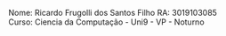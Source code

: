 Nome: Ricardo Frugolli dos Santos Filho
RA: 3019103085  
Curso: Ciencia da Computação - Uni9 - VP - Noturno
